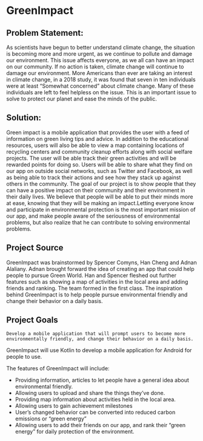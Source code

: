 # GreenImpact

## Problem Statement: ## 
As scientists have begun to better understand climate change, the situation is becoming more and more urgent, as we continue to pollute and damage our environment. This issue affects everyone, as we all can have an impact on our community. If no action is taken, climate change will continue to damage our environment. More Americans than ever are taking an interest in climate change, in a 2018 study, it was found that seven in ten individuals were at least “Somewhat concerned” about climate change. Many of these individuals are left to feel helpless on the issue. This is an important issue to solve to protect our planet and ease the minds of the public.

## Solution: ##  
Green impact is a mobile application that provides the user with a feed of information on green living tips and advice. In addition to the educational resources, users will also be able to view a map containing locations of recycling centers and community cleanup efforts along with social welfare projects. The user will be able track their green activities and will be rewarded points for doing so. Users will be able to share what they find on our app on outside social networks, such as Twitter and Facebook, as well as being able to track their actions and see how they stack up against others in the community. The goal of our project is to show people that they can have a positive impact on their community and their environment in their daily lives. We believe that people will be able to put their minds more at ease, knowing that they will be making an impact.Letting everyone know and participate in environmental protection is the most important mission of our app, and make people aware of the seriousness of environmental problems, but also realize that he can contribute to solving environmental problems.

## Project Source ##
GreenImpact was brainstormed by Spencer Comyns, Han Cheng and Adnan Alaliany. Adnan brought forward the idea of creating an app that could help people to pursue Green World. Han and Spencer fleshed out further features such as showing a map of activities in the local area and adding friends and ranking. The team formed in the first class. The inspiration behind GreenImpact is to help people pursue environmental friendly and change their behavior on a daily basis. 

## Project Goals ##
	Develop a mobile application that will prompt users to become more environmentally friendly, and change their behavior on a daily basis. 

GreenImpact will use Kotlin to develop a mobile application for Android for people to use.   

The features of GreenImpact will include:
-	Providing information, articles to let people have a general idea about environmental friendly. 
-	Allowing users to upload and share the things they’ve done.
-	Providing map information about activities held in the local area. 
-	Allowing users to gain achievement milestones
-	User’s changed behavior can be converted into reduced carbon emissions or “green energy”
-	Allowing users to add their friends on our app, and rank their “green energy” for daily protection of the environment.
